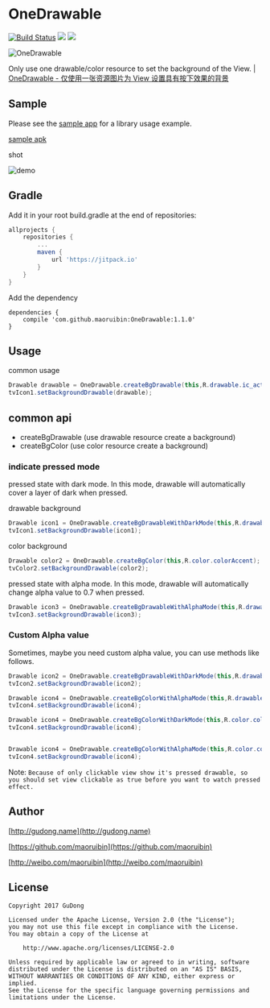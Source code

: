 # OneDrawable

[![Build Status](https://travis-ci.org/maoruibin/OneDrawable.svg?branch=master)](https://travis-ci.org/maoruibin/OneDrawable)
[![](https://img.shields.io/hexpm/l/plug.svg)](https://github.com/maoruibin/OneDrawable/blob/master/LICENSE.txt)
[![](https://jitpack.io/v/maoruibin/OneDrawable.svg)](https://jitpack.io/#maoruibin/OneDrawable)

![OneDrawable](http://7xr9gx.com1.z0.glb.clouddn.com/slogin.gif)

Only use one drawable/color resource to set the background of the View. | [OneDrawable - 仅使用一张资源图片为 View 设置具有按下效果的背景](http://gudong.name/2017/04/05/OneDrawable.html)

## Sample
Please see the [sample app](https://github.com/maoruibin/OneDrawable/tree/master/app/src/main/java/name/gudong/demo) for a library usage example.

[sample apk](https://fir.im/leku)

shot 

![demo](http://7xr9gx.com1.z0.glb.clouddn.com/statebackgroundv2.gif)

## Gradle
Add it in your root build.gradle at the end of repositories:
```gradle
allprojects {
    repositories {
        ...
        maven {
            url 'https://jitpack.io'
        }
    }
}
```

Add the dependency

```
dependencies {
    compile 'com.github.maoruibin:OneDrawable:1.1.0'
}
```

## Usage
common usage

```java
Drawable drawable = OneDrawable.createBgDrawable(this,R.drawable.ic_action_name);
tvIcon1.setBackgroundDrawable(drawable);
```

## common api

 * createBgDrawable (use drawable resource create a background)
 * createBgColor (use color resource create a background)

### indicate pressed mode

pressed state with dark mode. In this mode, drawable will automatically cover a layer of dark when pressed.

drawable background

```java
Drawable icon1 = OneDrawable.createBgDrawableWithDarkMode(this,R.drawable.ic_action_name);
tvIcon1.setBackgroundDrawable(icon1);
```

color background 

```java
Drawable color2 = OneDrawable.createBgColor(this,R.color.colorAccent);
tvColor2.setBackgroundDrawable(color2);
```

pressed state with alpha mode. In this mode, drawable will automatically change alpha value to 0.7 when pressed.

```java
Drawable icon3 = OneDrawable.createBgDrawableWithAlphaMode(this,R.drawable.ic_action_add);
tvIcon3.setBackgroundDrawable(icon3);
```

### Custom Alpha value

Sometimes, maybe you need custom alpha value, you can use methods like follows.
 
```java
Drawable icon2 = OneDrawable.createBgDrawableWithDarkMode(this,R.drawable.ic_action_add,0.4f);
tvIcon2.setBackgroundDrawable(icon2);

Drawable icon4 = OneDrawable.createBgColorWithAlphaMode(this,R.drawable.ic_action_name,0.3f);
tvIcon4.setBackgroundDrawable(icon4);

Drawable icon4 = OneDrawable.createBgColorWithDarkMode(this,R.color.colorAccent,0.3f);
tvIcon4.setBackgroundDrawable(icon4);


Drawable icon4 = OneDrawable.createBgColorWithAlphaMode(this,R.color.colorAccent,0.3f);
tvIcon4.setBackgroundDrawable(icon4);

``` 

Note: `Because of only clickable view show it's pressed drawable, so you should set view clickable as true before you want to watch pressed effect.`

## Author
[http://gudong.name](http://gudong.name)

[https://github.com/maoruibin](https://github.com/maoruibin)

[http://weibo.com/maoruibin](http://weibo.com/maoruibin)

## License

    Copyright 2017 GuDong

    Licensed under the Apache License, Version 2.0 (the "License");
    you may not use this file except in compliance with the License.
    You may obtain a copy of the License at

        http://www.apache.org/licenses/LICENSE-2.0

    Unless required by applicable law or agreed to in writing, software
    distributed under the License is distributed on an "AS IS" BASIS,
    WITHOUT WARRANTIES OR CONDITIONS OF ANY KIND, either express or implied.
    See the License for the specific language governing permissions and
    limitations under the License.



